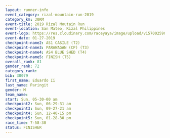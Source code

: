 ```yaml
---
layout: runner-info 
event_category: rizal-mountain-run-2019 
category_km: 30KM 
event-title: 2019 Rizal Moutain Run 
event-location: San Mateo, Rizal Philippines 
event-logo: https://res.cloudinary.com/raceyaya/image/upload/v1570025909/logo/rizal-mountain_gkfete.jpg 
event-date: 01-27-2019 
checkpoint-name2: AS1 CASILE (T2) 
checkpoint-name3: PARAWAGAN (CP) (T3) 
checkpoint-name4: AS4 BLUE SHED (T4) 
checkpoint-name5: FINISH (T5) 
overall_rank: 81
gender_rank: 72
category_rank: 
bib: 30079
first_name: Eduardo Ii
last_name: Paringit
gender: M
team_name: 
start: Sun, 05-30-00 am
checkpoint2: Sun, 06-29-31 am
checkpoint3: Sun, 09-27-21 am
checkpoint4: Sun, 12-40-15 pm
checkpoint5: Sun, 01-28-30 pm
race_time: 7-58-30
status: FINISHER
---
```

